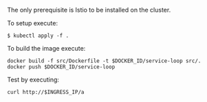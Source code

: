 The only prerequisite is Istio to be installed on the cluster.

To setup execute:

``` 
$ kubectl apply -f .
```

To build the image execute:

```
docker build -f src/Dockerfile -t $DOCKER_ID/service-loop src/. 
docker push $DOCKER_ID/service-loop  
```

Test by executing:

```
curl http://$INGRESS_IP/a
```